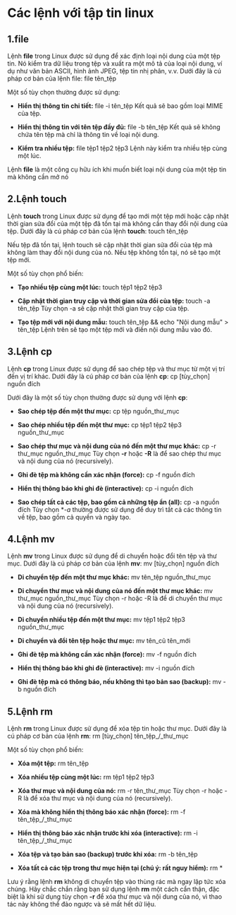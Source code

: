 # Các lệnh với tập tin linux

## 1.file
Lệnh **file** trong Linux được sử dụng để xác định loại nội dung của một tệp tin. Nó kiểm tra dữ liệu trong tệp và xuất ra một mô tả của loại nội dung, ví dụ như văn bản ASCII, hình ảnh JPEG, tệp tin nhị phân, v.v. Dưới đây là cú pháp cơ bản của lệnh file:
file tên_tệp

Một số tùy chọn thường được sử dụng:
- **Hiển thị thông tin chi tiết:**
file -i tên_tệp
Kết quả sẽ bao gồm loại MIME của tệp.

- **Hiển thị thông tin với tên tệp đầy đủ:**
file -b tên_tệp
Kết quả sẽ không chứa tên tệp mà chỉ là thông tin về loại nội dung.

- **Kiểm tra nhiều tệp:**
file tệp1 tệp2 tệp3
Lệnh này kiểm tra nhiều tệp cùng một lúc.

Lệnh **file** là một công cụ hữu ích khi muốn biết loại nội dung của một tệp tin mà không cần mở nó

## 2.Lệnh touch
Lệnh **touch** trong Linux được sử dụng để tạo mới một tệp mới hoặc cập nhật thời gian sửa đổi của một tệp đã tồn tại mà không cần thay đổi nội dung của tệp. Dưới đây là cú pháp cơ bản của lệnh **touch**:
touch tên_tệp

Nếu tệp đã tồn tại, lệnh touch sẽ cập nhật thời gian sửa đổi của tệp mà không làm thay đổi nội dung của nó. Nếu tệp không tồn tại, nó sẽ tạo một tệp mới.

Một số tùy chọn phổ biến:
- **Tạo nhiều tệp cùng một lúc:**
touch tệp1 tệp2 tệp3

- **Cập nhật thời gian truy cập và thời gian sửa đổi của tệp:**
touch -a tên_tệp
Tùy chọn -a sẽ cập nhật thời gian truy cập của tệp.

- **Tạo tệp mới với nội dung mẫu:**
touch tên_tệp && echo "Nội dung mẫu" > tên_tệp
Lệnh trên sẽ tạo một tệp mới và điền nội dung mẫu vào đó.

## 3.Lệnh cp
Lệnh **cp** trong Linux được sử dụng để sao chép tệp và thư mục từ một vị trí đến vị trí khác. Dưới đây là cú pháp cơ bản của lệnh **cp**:
cp [tùy_chọn] nguồn đích

Dưới đây là một số tùy chọn thường được sử dụng với lệnh **cp**:
- **Sao chép tệp đến một thư mục:**
cp tệp nguồn_thư_mục

- **Sao chép nhiều tệp đến một thư mục:**
cp tệp1 tệp2 tệp3 nguồn_thư_mục

- **Sao chép thư mục và nội dung của nó đến một thư mục khác:**
cp -r thư_mục nguồn_thư_mục
Tùy chọn **-r** hoặc **-R** là để sao chép thư mục và nội dung của nó (recursively).

- **Ghi đè tệp mà không cần xác nhận (force):**
cp -f nguồn đích

- **Hiển thị thông báo khi ghi đè (interactive):**
cp -i nguồn đích

- **Sao chép tất cả các tệp, bao gồm cả những tệp ẩn (all):**
cp -a nguồn đích
Tùy chọn **-a* thường được sử dụng để duy trì tất cả các thông tin về tệp, bao gồm cả quyền và ngày tạo.

## 4.Lệnh mv
Lệnh **mv** trong Linux được sử dụng để di chuyển hoặc đổi tên tệp và thư mục. Dưới đây là cú pháp cơ bản của lệnh **mv**:
mv [tùy_chọn] nguồn đích

- **Di chuyển tệp đến một thư mục khác:**
mv tên_tệp nguồn_thư_mục

- **Di chuyển thư mục và nội dung của nó đến một thư mục khác:**
mv thư_mục nguồn_thư_mục
Tùy chọn -r hoặc -R là để di chuyển thư mục và nội dung của nó (recursively).

- **Di chuyển nhiều tệp đến một thư mục:**
mv tệp1 tệp2 tệp3 nguồn_thư_mục

- **Di chuyển và đổi tên tệp hoặc thư mục:**
mv tên_cũ tên_mới

- **Ghi đè tệp mà không cần xác nhận (force):**
mv -f nguồn đích

- **Hiển thị thông báo khi ghi đè (interactive):**
mv -i nguồn đích

- **Ghi đè tệp mà có thông báo, nếu không thì tạo bản sao (backup):**
mv -b nguồn đích

## 5.Lệnh rm
Lệnh **rm** trong Linux được sử dụng để xóa tệp tin hoặc thư mục. Dưới đây là cú pháp cơ bản của lệnh **rm**:
rm [tùy_chọn] tên_tệp_/_thư_mục

Một số tùy chọn phổ biến:
- **Xóa một tệp:**
rm tên_tệp

- **Xóa nhiều tệp cùng một lúc:**
rm tệp1 tệp2 tệp3

- **Xóa thư mục và nội dung của nó:**
rm -r tên_thư_mục
Tùy chọn -r hoặc -R là để xóa thư mục và nội dung của nó (recursively).

- **Xóa mà không hiển thị thông báo xác nhận (force):**
rm -f tên_tệp_/_thư_mục

- **Hiển thị thông báo xác nhận trước khi xóa (interactive):**
rm -i tên_tệp_/_thư_mục

- **Xóa tệp và tạo bản sao (backup) trước khi xóa:**
rm -b tên_tệp

- **Xóa tất cả các tệp trong thư mục hiện tại (chú ý: rất nguy hiểm):**
rm *

Lưu ý rằng lệnh **rm** không di chuyển tệp vào thùng rác mà ngay lập tức xóa chúng. Hãy chắc chắn rằng bạn sử dụng lệnh **rm** một cách cẩn thận, đặc biệt là khi sử dụng tùy chọn **-r** để xóa thư mục và nội dung của nó, vì thao tác này không thể đảo ngược và sẽ mất hết dữ liệu.

